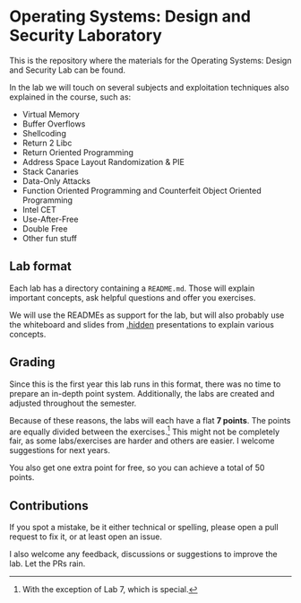 # Operating Systems: Design and Security Laboratory

This is the repository where the materials for the Operating Systems: Design and Security Lab can be found.

In the lab we will touch on several subjects and exploitation techniques also explained in the course, such as:

* Virtual Memory
* Buffer Overflows
* Shellcoding
* Return 2 Libc
* Return Oriented Programming
* Address Space Layout Randomization & PIE
* Stack Canaries
* Data-Only Attacks
* Function Oriented Programming and Counterfeit Object Oriented Programming
* Intel CET
* Use-After-Free
* Double Free
* Other fun stuff

## Lab format

Each lab has a directory containing a `README.md`. Those will explain important concepts, ask helpful questions and offer you exercises.

We will use the READMEs as support for the lab, but will also probably use the whiteboard and slides from [.hidden](https://dothidden.xyz) presentations to explain various concepts.

## Grading

Since this is the first year this lab runs in this format, there was no time to prepare an in-depth point system. Additionally, the labs are created and adjusted throughout the semester.

Because of these reasons, the labs will each have a flat **7 points**. The points are equally divided between the exercises.[^exception]
This might not be completely fair, as some labs/exercises are harder and others are easier. I welcome suggestions for next years.

You also get one extra point for free, so you can achieve a total of 50 points.

[^exception]: With the exception of Lab 7, which is special.


## Contributions

If you spot a mistake, be it either technical or spelling, please open a pull request to fix it, or at least open an issue.

I also welcome any feedback, discussions or suggestions to improve the lab. Let the PRs rain.
